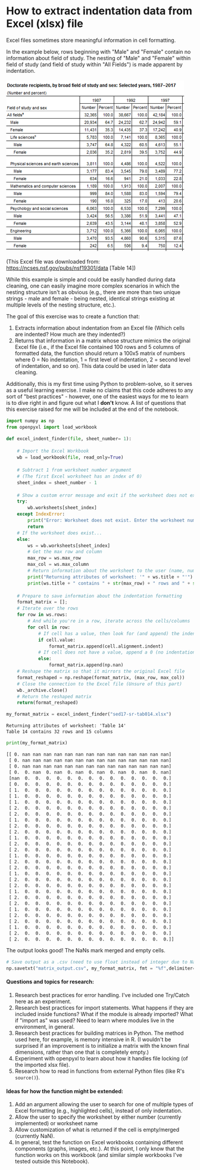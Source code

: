 
# How to extract indentation data from Excel (xlsx) file

Excel files sometimes store meaningful information in cell formatting.

In the example below, rows beginning with "Male" and "Female" contain no information about field of study. The nesting of "Male" and "Female" within field of study (and field of study within "All Fields") is made apparent by indentation.
<br/><br/>
![](excel_indent_example.PNG)
<br/><br/>
(This Excel file was downloaded from: https://ncses.nsf.gov/pubs/nsf19301/data [Table 14])

While this example is simple and could be easily handled during data cleaning, one can easily imagine more complex scenarios in which the nesting structure isn't as obvious (e.g., there are more than two unique strings - male and female - being nested, identical strings existing at multiple levels of the nesting structure, etc.).

The goal of this exercise was to create a function that:
1. Extracts information about indentation from an Excel file (Which cells are indented? How much are they indented?)
2. Returns that information in a matrix whose structure mimics the original Excel file (i.e., if the Excel file contained 100 rows and 5 columns of formatted data, the function should return a 100x5 matrix of numbers where 0 = No indentation, 1 = first level of indentation, 2 = second level of indentation, and so on). This data could be used in later data cleaning.

Additionally, this is my first time using Python to problem-solve, so it serves as a useful learning exercise. I make no claims that this code adheres to any sort of "best practices" - however, one of the easiest ways for me to learn is to dive right in and figure out what I <b>don't</b> know. A list of questions that this exercise raised for me will be included at the end of the notebook.


```python
import numpy as np 
from openpyxl import load_workbook
```


```python
def excel_indent_finder(file, sheet_number= 1):
    
    # Import the Excel Workbook
    wb = load_workbook(file, read_only=True)
    
    # Subtract 1 from worksheet number argument
    # (The first Excel worksheet has an index of 0)
    sheet_index = sheet_number - 1
    
    # Show a custom error message and exit if the worksheet does not exist.
    try:
        wb.worksheets[sheet_index] 
    except IndexError:
        print("Error: Worksheet does not exist. Enter the worksheet number as an interger starting from 1.")
        return
    # If the worksheet does exist...
    else:
        ws = wb.worksheets[sheet_index] 
        # Get the max row and column
        max_row = ws.max_row
        max_col = ws.max_column
        # Return information about the worksheet to the user (name, number of rows and columns)
        print("Returning attributes of worksheet: '" + ws.title + "'")
        print(ws.title + " contains " + str(max_row) + " rows and " + str(max_col) + " columns")

    # Prepare to save information about the indentation formatting
    format_matrix = [];
    # Iterate over the rows
    for row in ws.rows:
        # And while you're in a row, iterate across the cells/columns
        for cell in row:
            # If cell has a value, then look for (and append) the indentation information
            if cell.value: 
                format_matrix.append(cell.alignment.indent)  
            # If cell does not have a value, append a 0 (no indentation)
            else:
                format_matrix.append(np.nan)
    # Reshape the matrix so that it mirrors the original Excel file
    format_reshaped = np.reshape(format_matrix, (max_row, max_col)) 
    # Close the connection to the Excel file (Unsure of this part)
    wb._archive.close()
    # Return the reshaped matrix
    return(format_reshaped)
```


```python
my_format_matrix = excel_indent_finder("sed17-sr-tab014.xlsx")
```

    Returning attributes of worksheet: 'Table 14'
    Table 14 contains 32 rows and 15 columns
    


```python
print(my_format_matrix)
```

    [[ 0. nan nan nan nan nan nan nan nan nan nan nan nan nan nan]
     [ 0. nan nan nan nan nan nan nan nan nan nan nan nan nan nan]
     [ 0. nan nan nan nan nan nan nan nan nan nan nan nan nan nan]
     [ 0.  0. nan  0. nan  0. nan  0. nan  0. nan  0. nan  0. nan]
     [nan  0.  0.  0.  0.  0.  0.  0.  0.  0.  0.  0.  0.  0.  0.]
     [ 0.  0.  0.  0.  0.  0.  0.  0.  0.  0.  0.  0.  0.  0.  0.]
     [ 1.  0.  0.  0.  0.  0.  0.  0.  0.  0.  0.  0.  0.  0.  0.]
     [ 1.  0.  0.  0.  0.  0.  0.  0.  0.  0.  0.  0.  0.  0.  0.]
     [ 1.  0.  0.  0.  0.  0.  0.  0.  0.  0.  0.  0.  0.  0.  0.]
     [ 2.  0.  0.  0.  0.  0.  0.  0.  0.  0.  0.  0.  0.  0.  0.]
     [ 2.  0.  0.  0.  0.  0.  0.  0.  0.  0.  0.  0.  0.  0.  0.]
     [ 1.  0.  0.  0.  0.  0.  0.  0.  0.  0.  0.  0.  0.  0.  0.]
     [ 2.  0.  0.  0.  0.  0.  0.  0.  0.  0.  0.  0.  0.  0.  0.]
     [ 2.  0.  0.  0.  0.  0.  0.  0.  0.  0.  0.  0.  0.  0.  0.]
     [ 1.  0.  0.  0.  0.  0.  0.  0.  0.  0.  0.  0.  0.  0.  0.]
     [ 2.  0.  0.  0.  0.  0.  0.  0.  0.  0.  0.  0.  0.  0.  0.]
     [ 2.  0.  0.  0.  0.  0.  0.  0.  0.  0.  0.  0.  0.  0.  0.]
     [ 1.  0.  0.  0.  0.  0.  0.  0.  0.  0.  0.  0.  0.  0.  0.]
     [ 2.  0.  0.  0.  0.  0.  0.  0.  0.  0.  0.  0.  0.  0.  0.]
     [ 2.  0.  0.  0.  0.  0.  0.  0.  0.  0.  0.  0.  0.  0.  0.]
     [ 1.  0.  0.  0.  0.  0.  0.  0.  0.  0.  0.  0.  0.  0.  0.]
     [ 2.  0.  0.  0.  0.  0.  0.  0.  0.  0.  0.  0.  0.  0.  0.]
     [ 2.  0.  0.  0.  0.  0.  0.  0.  0.  0.  0.  0.  0.  0.  0.]
     [ 1.  0.  0.  0.  0.  0.  0.  0.  0.  0.  0.  0.  0.  0.  0.]
     [ 2.  0.  0.  0.  0.  0.  0.  0.  0.  0.  0.  0.  0.  0.  0.]
     [ 2.  0.  0.  0.  0.  0.  0.  0.  0.  0.  0.  0.  0.  0.  0.]
     [ 1.  0.  0.  0.  0.  0.  0.  0.  0.  0.  0.  0.  0.  0.  0.]
     [ 2.  0.  0.  0.  0.  0.  0.  0.  0.  0.  0.  0.  0.  0.  0.]
     [ 2.  0.  0.  0.  0.  0.  0.  0.  0.  0.  0.  0.  0.  0.  0.]
     [ 1.  0.  0.  0.  0.  0.  0.  0.  0.  0.  0.  0.  0.  0.  0.]
     [ 2.  0.  0.  0.  0.  0.  0.  0.  0.  0.  0.  0.  0.  0.  0.]
     [ 2.  0.  0.  0.  0.  0.  0.  0.  0.  0.  0.  0.  0.  0.  0.]]
    

The output looks good! The NaNs mark merged and empty cells.


```python
# Save output as a .csv (need to use float instead of integer due to NaNs)
np.savetxt("matrix_output.csv", my_format_matrix, fmt = "%f",delimiter=",")
```

#### Questions and topics for research:
1. Research best practices for error handling. I've included one Try/Catch here as an experiment.
2. Research best practices for import statements. What happens if they are included inside functions? What if the module is already imported? What if "import as" was used? Need to learn where modules live in the environment, in general.
3. Research best practices for building matrices in Python. The method used here, for example, is memory intensive in R. (I wouldn't be surprised if an improvement is to initialize a matrix with the known final dimensions, rather than one that is completely empty.)
4. Experiment with openpyxl to learn about how it handles file locking (of the imported xlsx file).
5. Research how to read in functions from external Python files (like R's `source()`).

#### Ideas for how the function might be extended:
1. Add an argument allowing the user to search for one of multiple types of Excel formatting (e.g., highlighted cells), instead of only indentation.
2. Allow the user to specify the worksheet by either number (currently implemented) or worksheet name
3. Allow customization of what is returned if the cell is empty/merged (currently NaN). 
4. In general, test the function on Excel workbooks containing different components (graphs, images, etc.). At this point, I only know that the function works on this workbook (and similar simple workbooks I've tested outside this Notebook).
